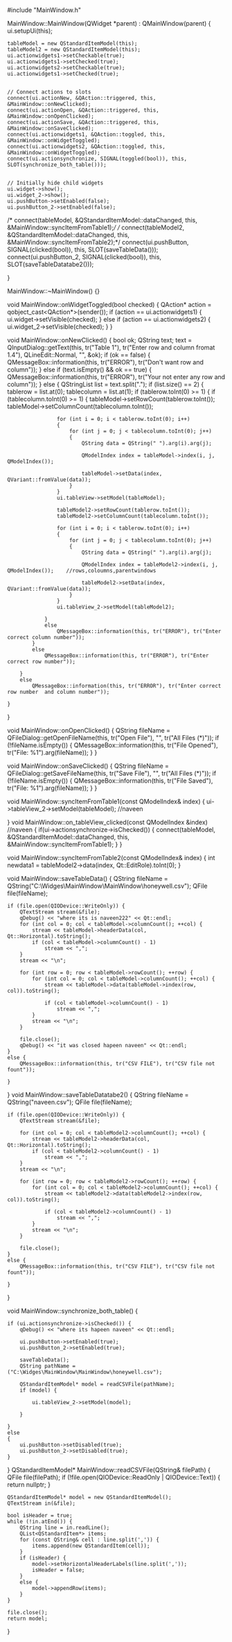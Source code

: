 #include "MainWindow.h"

MainWindow::MainWindow(QWidget *parent)
    : QMainWindow(parent)
{
    ui.setupUi(this);
   
  
   
    tableModel = new QStandardItemModel(this);
    tableModel2 = new QStandardItemModel(this);
    ui.actionwidgets1->setCheckable(true);
    ui.actionwidgets1->setChecked(true);
    ui.actionwidgets2->setCheckable(true);
    ui.actionwidgets1->setChecked(true);


    // Connect actions to slots
    connect(ui.actionNew, &QAction::triggered, this, &MainWindow::onNewClicked);
    connect(ui.actionOpen, &QAction::triggered, this, &MainWindow::onOpenClicked);
    connect(ui.actionSave, &QAction::triggered, this, &MainWindow::onSaveClicked);
    connect(ui.actionwidgets1, &QAction::toggled, this, &MainWindow::onWidgetToggled);
    connect(ui.actionwidgets2, &QAction::toggled, this, &MainWindow::onWidgetToggled);
    connect(ui.actionsynchronize, SIGNAL(toggled(bool)), this, SLOT(synchronize_both_table()));


    // Initially hide child widgets
    ui.widget->show();
    ui.widget_2->show();
    ui.pushButton->setEnabled(false);
    ui.pushButton_2->setEnabled(false);

   /* connect(tableModel, &QStandardItemModel::dataChanged, this, &MainWindow::syncItemFromTable1);*/
   /* connect(tableModel2, &QStandardItemModel::dataChanged, this, &MainWindow::syncItemFromTable2);*/
    connect(ui.pushButton, SIGNAL(clicked(bool)), this, SLOT(saveTableData()));
    connect(ui.pushButton_2, SIGNAL(clicked(bool)), this, SLOT(saveTableDatatabe2()));

}

MainWindow::~MainWindow()
{}

void MainWindow::onWidgetToggled(bool checked)
{
    QAction* action = qobject_cast<QAction*>(sender());
    if (action == ui.actionwidgets1) {
        ui.widget->setVisible(checked);
    }
    else if (action == ui.actionwidgets2) {
        ui.widget_2->setVisible(checked);
    }
}




void MainWindow::onNewClicked()
{
    bool ok;
    QString text;
    text = QInputDialog::getText(this, tr("Table 1"), tr("Enter row and column  fromat 1.4"), QLineEdit::Normal, "", &ok);
    if (ok == false)
    {
        QMessageBox::information(this, tr("ERROR"), tr("Don't want row and column"));
    }
    else if (text.isEmpty() && ok == true)
    {
        QMessageBox::information(this, tr("ERROR"), tr("Your not enter any row and column"));
    }
    else {
        QStringList list = text.split(".");
        if (list.size() == 2)
        {
            tablerow = list.at(0);
            tablecolumn = list.at(1);
            if (tablerow.toInt(0) >= 1)
            {
                if (tablecolumn.toInt(0) >= 1)
                {
                    tableModel->setRowCount(tablerow.toInt());
                    tableModel->setColumnCount(tablecolumn.toInt());

                    for (int i = 0; i < tablerow.toInt(0); i++)
                    {
                        for (int j = 0; j < tablecolumn.toInt(0); j++)
                        {
                            QString data = QString(" ").arg(i).arg(j);

                            QModelIndex index = tableModel->index(i, j, QModelIndex());

                            tableModel->setData(index, QVariant::fromValue(data));
                        }
                    }
                    ui.tableView->setModel(tableModel);

                    tableModel2->setRowCount(tablerow.toInt());
                    tableModel2->setColumnCount(tablecolumn.toInt());

                    for (int i = 0; i < tablerow.toInt(0); i++)
                    {
                        for (int j = 0; j < tablecolumn.toInt(0); j++)
                        {
                            QString data = QString(" ").arg(i).arg(j);

                            QModelIndex index = tableModel2->index(i, j, QModelIndex());    //rows,coloumns,parentwindows

                            tableModel2->setData(index, QVariant::fromValue(data));
                        }
                    }
                    ui.tableView_2->setModel(tableModel2);

                }
                else
                    QMessageBox::information(this, tr("ERROR"), tr("Enter correct column number"));
            }
            else
                QMessageBox::information(this, tr("ERROR"), tr("Enter correct row number"));

        }
        else
            QMessageBox::information(this, tr("ERROR"), tr("Enter correct row number  and column number"));

    }
}

void MainWindow::onOpenClicked()
{
    QString fileName = QFileDialog::getOpenFileName(this, tr("Open File"), "", tr("All Files (*)"));
    if (!fileName.isEmpty()) {
        QMessageBox::information(this, tr("File Opened"), tr("File: %1").arg(fileName));
    }
}

void MainWindow::onSaveClicked()
{
    QString fileName = QFileDialog::getSaveFileName(this, tr("Save File"), "", tr("All Files (*)"));
    if (!fileName.isEmpty()) {
        QMessageBox::information(this, tr("File Saved"), tr("File: %1").arg(fileName));
    }
}

void MainWindow::syncItemFromTable1(const QModelIndex& index)
{
    ui->tableView_2->setModel(tableModel);   //naveen

}
void MainWindow::on_tableView_clicked(const QModelIndex &index) //naveen
{
    if(ui->actionsynchronize->isChecked())
    {
     connect(tableModel, &QStandardItemModel::dataChanged, this, &MainWindow::syncItemFromTable1);
    }
}


void MainWindow::syncItemFromTable2(const QModelIndex& index)
{
    int newdata1 = tableModel2->data(index, Qt::EditRole).toInt(0);
}



void MainWindow::saveTableData()
{
    QString fileName = QString("C:\Widges\MainWindow\MainWindow\honeywell.csv");
    QFile file(fileName);

    if (file.open(QIODevice::WriteOnly)) {
        QTextStream stream(&file);
        qDebug() << "where its is naveen222" << Qt::endl;
        for (int col = 0; col < tableModel->columnCount(); ++col) {
            stream << tableModel->headerData(col, Qt::Horizontal).toString();
            if (col < tableModel->columnCount() - 1)
                stream << ",";
        }
        stream << "\n";

        for (int row = 0; row < tableModel->rowCount(); ++row) {
            for (int col = 0; col < tableModel->columnCount(); ++col) {
                stream << tableModel->data(tableModel->index(row, col)).toString();

                if (col < tableModel->columnCount() - 1)
                    stream << ",";
            }
            stream << "\n";
        }

        file.close();
        qDebug() << "it was closed hapeen naveen" << Qt::endl;
    }
    else {
        QMessageBox::information(this, tr("CSV FILE"), tr("CSV file not fount"));

    }
}
void MainWindow::saveTableDatatabe2()
{
    QString fileName = QString("naveen.csv");
    QFile file(fileName);

    if (file.open(QIODevice::WriteOnly)) {
        QTextStream stream(&file);

        for (int col = 0; col < tableModel2->columnCount(); ++col) {
            stream << tableModel2->headerData(col, Qt::Horizontal).toString();
            if (col < tableModel2->columnCount() - 1)
                stream << ",";
        }
        stream << "\n";

        for (int row = 0; row < tableModel2->rowCount(); ++row) {
            for (int col = 0; col < tableModel2->columnCount(); ++col) {
                stream << tableModel2->data(tableModel2->index(row, col)).toString();

                if (col < tableModel2->columnCount() - 1)
                    stream << ",";
            }
            stream << "\n";
        }

        file.close();
    }
    else {
        QMessageBox::information(this, tr("CSV FILE"), tr("CSV file not fount"));

    }
}

void MainWindow::synchronize_both_table()
{

    if (ui.actionsynchronize->isChecked()) {
        qDebug() << "where its hapeen naveen" << Qt::endl;

        ui.pushButton->setEnabled(true);
        ui.pushButton_2->setEnabled(true);

        saveTableData();
        QString pathName = ("C:\Widges\MainWindow\MainWindow\honeywell.csv");

        QStandardItemModel* model = readCSVFile(pathName);
        if (model) {

            ui.tableView_2->setModel(model);
           
        }

    }
    else
    {
        ui.pushButton->setDisabled(true);
        ui.pushButton_2->setDisabled(true);
    }
}
QStandardItemModel* MainWindow::readCSVFile(QString& filePath)
{
    QFile file(filePath);
    if (!file.open(QIODevice::ReadOnly | QIODevice::Text)) {
        return nullptr;
    }

    QStandardItemModel* model = new QStandardItemModel();
    QTextStream in(&file);

    bool isHeader = true;
    while (!in.atEnd()) {
        QString line = in.readLine();
        QList<QStandardItem*> items;
        for (const QString& cell : line.split(',')) {
            items.append(new QStandardItem(cell));
        }
        if (isHeader) {
            model->setHorizontalHeaderLabels(line.split(','));
            isHeader = false;
        }
        else {
            model->appendRow(items);
        }
    }

    file.close();
    return model;
}
